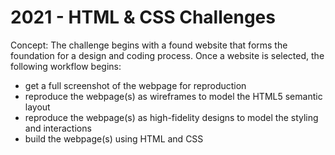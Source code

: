 # 2021 - HTML & CSS Challenges

Concept: The challenge begins with a found website that forms the foundation for a design and coding process. Once a website is selected, the following workflow begins:

- get a full screenshot of the webpage for reproduction
- reproduce the webpage(s) as wireframes to model the HTML5 semantic layout
- reproduce the webpage(s) as high-fidelity designs to model the styling and interactions
- build the webpage(s) using HTML and CSS
